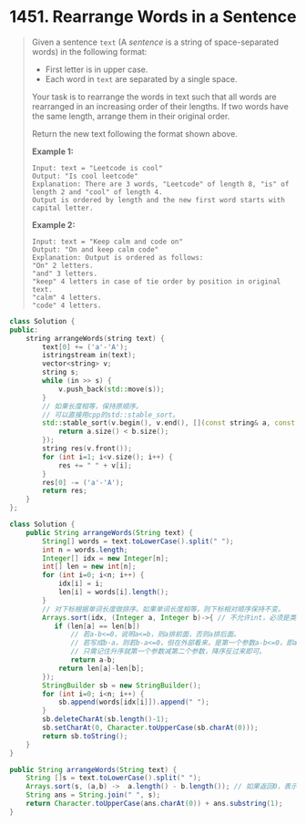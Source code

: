 # 1451. Rearrange Words in a Sentence

> Given a sentence `text` (A *sentence* is a string of space-separated words) in the following format:
>
> - First letter is in upper case.
> - Each word in `text` are separated by a single space.
>
> Your task is to rearrange the words in text such that all words are rearranged in an increasing order of their lengths. If two words have the same length, arrange them in their original order.
>
> Return the new text following the format shown above.
>
> 
>
> **Example 1:**
>
> ```
> Input: text = "Leetcode is cool"
> Output: "Is cool leetcode"
> Explanation: There are 3 words, "Leetcode" of length 8, "is" of length 2 and "cool" of length 4.
> Output is ordered by length and the new first word starts with capital letter.
> ```
>
> **Example 2:**
>
> ```
> Input: text = "Keep calm and code on"
> Output: "On and keep calm code"
> Explanation: Output is ordered as follows:
> "On" 2 letters.
> "and" 3 letters.
> "keep" 4 letters in case of tie order by position in original text.
> "calm" 4 letters.
> "code" 4 letters.
> ```

```cpp
class Solution {
public:
    string arrangeWords(string text) {
        text[0] += ('a'-'A');
        istringstream in(text);
        vector<string> v;
        string s;
        while (in >> s) {
            v.push_back(std::move(s));
        }
        // 如果长度相等，保持原顺序。
        // 可以直接用cpp的std::stable_sort。
        std::stable_sort(v.begin(), v.end(), [](const string& a, const string& b){
            return a.size() < b.size();
        });
        string res(v.front());
        for (int i=1; i<v.size(); i++) {
            res += " " + v[i];
        }
        res[0] -= ('a'-'A');
        return res;
    }
};
```

```java
class Solution {
    public String arrangeWords(String text) {
        String[] words = text.toLowerCase().split(" ");
        int n = words.length;
        Integer[] idx = new Integer[n];
        int[] len = new int[n];
        for (int i=0; i<n; i++) {
            idx[i] = i;
            len[i] = words[i].length();
        }
        // 对下标根据单词长度做排序。如果单词长度相等，则下标相对顺序保持不变。
        Arrays.sort(idx, (Integer a, Integer b)->{ // 不允许int，必须是类。
           if (len[a] == len[b])
               // 若a-b<=0，说明a<=b，则a排前面，否则a排后面。
               // 若写成b-a，则若b-a<=0，但在外部看来，是第一个参数a-b<=0，即a<=b，会把a排前面，即虽然a较大，但a排前面，从而构成降序。
               // 只需记住升序就第一个参数减第二个参数，降序反过来即可。
               return a-b;
            return len[a]-len[b];
        });
        StringBuilder sb = new StringBuilder();
        for (int i=0; i<n; i++) {
            sb.append(words[idx[i]]).append(" ");
        }
        sb.deleteCharAt(sb.length()-1);
        sb.setCharAt(0, Character.toUpperCase(sb.charAt(0)));
        return sb.toString();
    }
}
```

```java
public String arrangeWords(String text) {
    String []s = text.toLowerCase().split(" ");
    Arrays.sort(s, (a,b) ->  a.length() - b.length()); // 如果返回0，表示两个元素相等，则保持相对顺序不变。
    String ans = String.join(" ", s);
    return Character.toUpperCase(ans.charAt(0)) + ans.substring(1);
}
```

